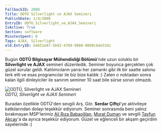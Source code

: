 ```yaml
---
FallbackID: 2009
Title: ODTÜ Silverlight ve AJAX Semineri
PublishDate: 1/4/2008
EntryID: ODTU_Silverlight_ve_AJAX_Semineri
IsActive: True
Section: software
MinutesSpent: 0
Tags: AJAX, Silverlight
old.EntryID: b4652e87-5b92-4789-9860-0899c6de53dc
---
```

Bugün **ODTÜ Bilgisayar Mühendisliği Bölümü**'nde uzun soluklu bir
**Silverlight ve AJAX** semineri düzenledik. Seminer boyunca gerçekten
çok güzel sorular geldi. Katılımcıların yarısı her zamanki gibi ilk bir
saatte salonu terk etti ve esas programcılar ile biz bize kaldık :)
Zaten o noktadan sonra kalan ilgili dinleyiciler ile sanırım seminer 10
saat bile sürse sorun olmazdı.

![ODTÜ, Silverlight ve AJAX
Semineri](media/ODTU_Silverlight_ve_AJAX_Semineri/01042008_1.jpg)\
*ODTÜ, Silverlight ve AJAX Semineri*

Buradan özellikle ODTÜ'den sevgili Arş. Gör. **Serdar Çiftçi**'ye
aktiviteye katkılarından dolayı teşekkür ediyorum. Seminer sonrasında
beni yalnız bırakmayan MSP'lerimiz [Ali Rıza
Babaoğlan](http://www.alibabaoglan.com/), [Murat
Duman](http://www.muratduman.net/) ve sevgili [Tayfun
Akçay](http://www.tayfunakcay.com/)'a da ayrıca teşekkür ediyorum. Güzel
ve eğlenceli bir akşam geçirdim sayelerinde :)


